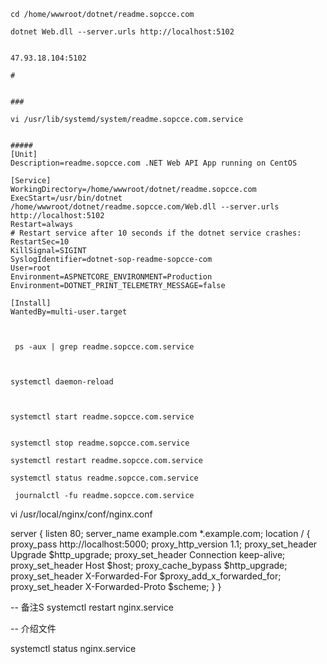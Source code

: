 

```
cd /home/wwwroot/dotnet/readme.sopcce.com

dotnet Web.dll --server.urls http://localhost:5102 


47.93.18.104:5102 

# 


###

vi /usr/lib/systemd/system/readme.sopcce.com.service


#####
[Unit]
Description=readme.sopcce.com .NET Web API App running on CentOS

[Service]
WorkingDirectory=/home/wwwroot/dotnet/readme.sopcce.com
ExecStart=/usr/bin/dotnet /home/wwwroot/dotnet/readme.sopcce.com/Web.dll --server.urls http://localhost:5102 
Restart=always
# Restart service after 10 seconds if the dotnet service crashes:
RestartSec=10
KillSignal=SIGINT
SyslogIdentifier=dotnet-sop-readme-sopcce-com
User=root
Environment=ASPNETCORE_ENVIRONMENT=Production
Environment=DOTNET_PRINT_TELEMETRY_MESSAGE=false

[Install]
WantedBy=multi-user.target



 ps -aux | grep readme.sopcce.com.service


 
systemctl daemon-reload

 

systemctl start readme.sopcce.com.service


systemctl stop readme.sopcce.com.service

systemctl restart readme.sopcce.com.service

systemctl status readme.sopcce.com.service

 journalctl -fu readme.sopcce.com.service

```

vi /usr/local/nginx/conf/nginx.conf


server {
    listen        80;
    server_name   example.com *.example.com;
    location / {
        proxy_pass         http://localhost:5000;
        proxy_http_version 1.1;
        proxy_set_header   Upgrade $http_upgrade;
        proxy_set_header   Connection keep-alive;
        proxy_set_header   Host $host;
        proxy_cache_bypass $http_upgrade;
        proxy_set_header   X-Forwarded-For $proxy_add_x_forwarded_for;
        proxy_set_header   X-Forwarded-Proto $scheme;
    }
}






-- 备注S
systemctl restart nginx.service




-- 介绍文件

systemctl status nginx.service

